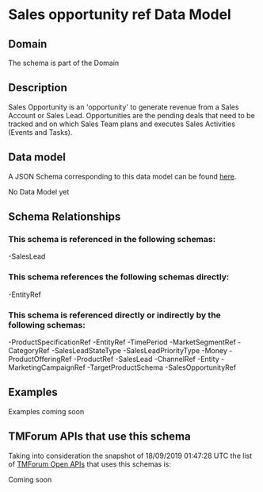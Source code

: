 # Sales opportunity ref Data Model

## Domain

The  schema is part of the  Domain

## Description

Sales Opportunity is an &#x27;opportunity&#x27; to generate revenue from a Sales Account or Sales Lead. Opportunities are the pending deals that need to be tracked and on which Sales Team plans and executes Sales Activities (Events and Tasks). 

## Data model

A JSON Schema corresponding to this data model can be found
[here](https://github.com/tmforum-rand/schemas/blob/master/MarketingSales/SalesOpportunityRef.schema.json).

No Data Model yet

## Schema Relationships

### This schema is referenced in the following schemas:

-SalesLead

### This schema references the following schemas directly:

-EntityRef

### This schema is referenced directly or indirectly by the following schemas:

-ProductSpecificationRef
-EntityRef
-TimePeriod
-MarketSegmentRef
-CategoryRef
-SalesLeadStateType
-SalesLeadPriorityType
-Money
-ProductOfferingRef
-ProductRef
-SalesLead
-ChannelRef
-Entity
-MarketingCampaignRef
-TargetProductSchema
-SalesOpportunityRef



## Examples

Examples coming soon

## TMForum APIs that use this schema

Taking into consideration the snapshot of 18/09/2019 01:47:28 UTC the list of [TMForum Open APIs](https://www.tmforum.org/open-apis/) that uses this schemas is:

Coming soon